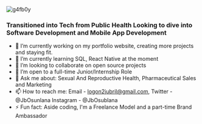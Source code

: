 ![g4fb0y](https://user-images.githubusercontent.com/81203969/152389238-21a18ed3-0670-4729-8a45-05836946181c.jpg)
### Transitioned into Tech from Public Health Looking to dive into Software Development and Mobile App Development

- 🔭 I’m currently working on my portfolio website, creating more projects and staying fit.
- 🌱 I’m currently learning SQL, React Native at the moment
- 👯 I’m looking to collaborate on open source projects
- 🤔 I’m open to a full-time Junior/Internship Role
- 💬 Ask me about: Sexual And Reproductive Health, Pharmaceutical Sales and Marketing
- 📫 How to reach me: Email - logon2jubril@gmail.com, Twitter - @JbOsunlana Instagram - @JbOsublana
- ⚡ Fun fact: Aside coding, I'm a Freelance Model and a part-time Brand Ambassador

